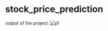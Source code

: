 # stock_price_prediction
output of the project:
![p1](https://user-images.githubusercontent.com/90025855/192115340-517c0f60-7030-4360-9fa8-ece5480c76b8.jpg)
